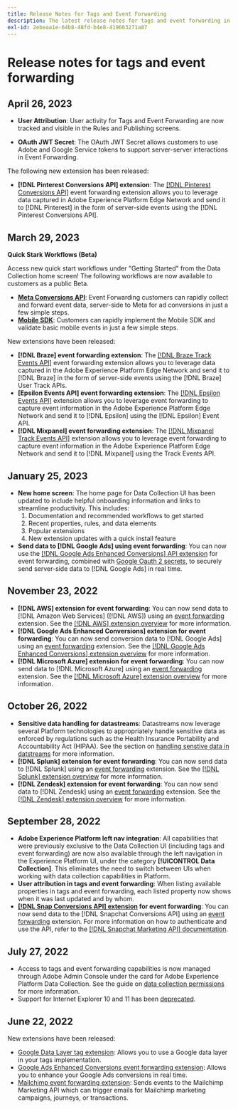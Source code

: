 ```yaml
---
title: Release Notes for Tags and Event Forwarding
description: The latest release notes for tags and event forwarding in Adobe Experience Platform.
exl-id: 2ebeaa1e-64b8-48fd-b4e8-419663271a87
---
```

# Release notes for tags and event forwarding

## April 26, 2023

* **User Attribution**: User activity for Tags and Event Forwarding are now tracked and visible in the Rules and Publishing screens.

* **OAuth JWT Secret**: The OAuth JWT Secret allows customers to use Adobe and Google Service tokens to support server-server interactions in Event Forwarding.

The following new extension has been released:

* **[!DNL Pinterest Conversions API] extension**: The [[!DNL Pinterest Conversions API]](https://experienceleague.adobe.com/docs/experience-platform/tags/extensions/server/pinterest/overview.html) event forwarding extension allows you to leverage data captured in Adobe Experience Platform Edge Network and send it to [!DNL Pinterest] in the form of server-side events using the [!DNL Pinterest Conversions API].

## March 29, 2023

**Quick Stark Workflows (Beta)**

Access new quick start workflows under "Getting Started" from the Data Collection home screen! The following workflows are now available to customers as a public Beta.
* **[Meta Conversions API](https://experienceleague.adobe.com/docs/experience-platform/tags/extensions/server/meta/overview.html?lang=en#quick-start)**: Event Forwarding customers can rapidly collect and forward event data, server-side to Meta for ad conversions in just a few simple steps.
* **[Mobile SDK](https://developer.adobe.com/client-sdks/documentation/)**: Customers can rapidly implement the Mobile SDK and validate basic mobile events in just a few simple steps.

New extensions have been released:

* **[!DNL Braze] event forwarding extension**: The [[!DNL Braze Track Events API]](https://experienceleague.adobe.com/docs/experience-platform/tags/extensions/server/braze/overview.html) event forwarding extension allows you to leverage data captured in the Adobe Experience Platform Edge Network and send it to [!DNL Braze] in the form of server-side events using the [!DNL Braze] User Track APIs.
* **[Epsilon Events API] event forwarding extension**: The [[!DNL Epsilon Events API]](https://experienceleague.adobe.com/docs/experience-platform/tags/extensions/server/braze/overview.html) extension allows you to leverage event forwarding to capture event information in the Adobe Experience Platform Edge Network and send it to [!DNL Epsilon] using the [!DNL Epsilon] Event API.
* **[!DNL Mixpanel] event forwarding extension**: The [[!DNL Mixpanel Track Events API]](https://experienceleague.adobe.com/docs/experience-platform/tags/extensions/server/braze/overview.html) extension allows you to leverage event forwarding to capture event information in the Adobe Experience Platform Edge Network and send it to [!DNL Mixpanel] using the Track Events API.

## January 25, 2023

* **New home screen**: The home page for Data Collection UI has been updated to include helpful onboarding information and links to streamline productivity. This includes:
    1. Documentation and recommended workflows to get started
    1. Recent properties, rules, and data elements
    1. Popular extensions
    1. New extension updates with a quick install feature
* **Send data to [!DNL Google Ads] using event forwarding**: You can now use the [[!DNL Google Ads Enhanced Conversions] API extension](../extensions/server/google-ads-enhanced-conversions/overview.md) for event forwarding, combined with [Google Oauth 2 secrets](../ui/event-forwarding/secrets.md#google-oauth2), to securely send server-side data to [!DNL Google Ads] in real time.

## November 23, 2022

* **[!DNL AWS] extension for event forwarding**: You can now send data to [!DNL Amazon Web Services] ([!DNL AWS]) using an [event forwarding](../../tags/ui/event-forwarding/overview.md) extension. See the [[!DNL AWS] extension overview](../../tags/extensions/server/aws/overview.md) for more information.
* **[!DNL Google Ads Enhanced Conversions] extension for event forwarding**: You can now send conversion data to [!DNL Google Ads] using an [event forwarding](../../tags/ui/event-forwarding/overview.md) extension. See the [[!DNL Google Ads Enhanced Conversions] extension overview](../../tags/extensions/server/google-ads-enhanced-conversions/overview.md) for more information.
* **[!DNL Microsoft Azure] extension for event forwarding**: You can now send data to [!DNL Microsoft Azure] using an [event forwarding](../../tags/ui/event-forwarding/overview.md) extension. See the [[!DNL Microsoft Azure] extension overview](../../tags/extensions/server/azure/overview.md) for more information.

## October 26, 2022

* **Sensitive data handling for datastreams**: Datastreams now leverage several Platform technologies to appropriately handle sensitive data as enforced by regulations such as the Health Insurance Portability and Accountability Act (HIPAA). See the section on [handling senstive data in datstreams](../../edge/datastreams/overview.md#sensitive) for more information.
* **[!DNL Splunk] extension for event forwarding**: You can now send data to [!DNL Splunk] using an [event forwarding](../ui/event-forwarding/overview.md) extension. See the [[!DNL Splunk] extension overview](../extensions/server/splunk/overview.md) for more information.
* **[!DNL Zendesk] extension for event forwarding**: You can now send data to [!DNL Zendesk] using an [event forwarding](../ui/event-forwarding/overview.md) extension. See the [[!DNL Zendesk] extension overview](../extensions/server/zendesk/overview.md) for more information.

## September 28, 2022

* **Adobe Experience Platform left nav integration**: All capabilities that were previously exclusive to the Data Collection UI (including tags and event forwarding) are now also available through the left navigation in the Experience Platform UI, under the category **[!UICONTROL Data Collection]**. This eliminates the need to switch between UIs when working with data collection capabilities in Platform.
* **User attribution in tags and event forwarding**: When listing available properties in tags and event forwarding, each listed property now shows when it was last updated and by whom.
* **[[!DNL Snap Conversions API] extension](https://exchange.adobe.com/apps/ec/108550) for event forwarding**: You can now send data to the [!DNL Snapchat Conversions API] using an [event forwarding](../../tags/ui/event-forwarding/overview.md) extension. For more information on how to authenticate and use the API, refer to the [[!DNL Snapchat Marketing API] documentation](https://marketingapi.snapchat.com/docs/conversion.html).

## July 27, 2022

* Access to tags and event forwarding capabilities is now managed through Adobe Admin Console under the card for Adobe Experience Platform Data Collection. See the guide on [data collection permissions](../../collection/permissions.md) for more information.
* Support for Internet Explorer 10 and 11 has been [deprecated](../ie-deprecation.md).

## June 22, 2022

New extensions have been released:

* [Google Data Layer tag extension](../extensions/client/google-data-layer/overview.md): Allows you to use a Google data layer in your tags implementation.
* [Google Ads Enhanced Conversions event forwarding extension](https://partners.adobe.com/exchangeprogram/experiencecloud/exchange.details.108630.html): Allows you to enhance your Google Ads conversions in real time.
* [Mailchimp event forwarding extension](../extensions/server/mailchimp/overview.md): Sends events to the Mailchimp Marketing API which can trigger emails for Mailchimp marketing campaigns, journeys, or transactions.